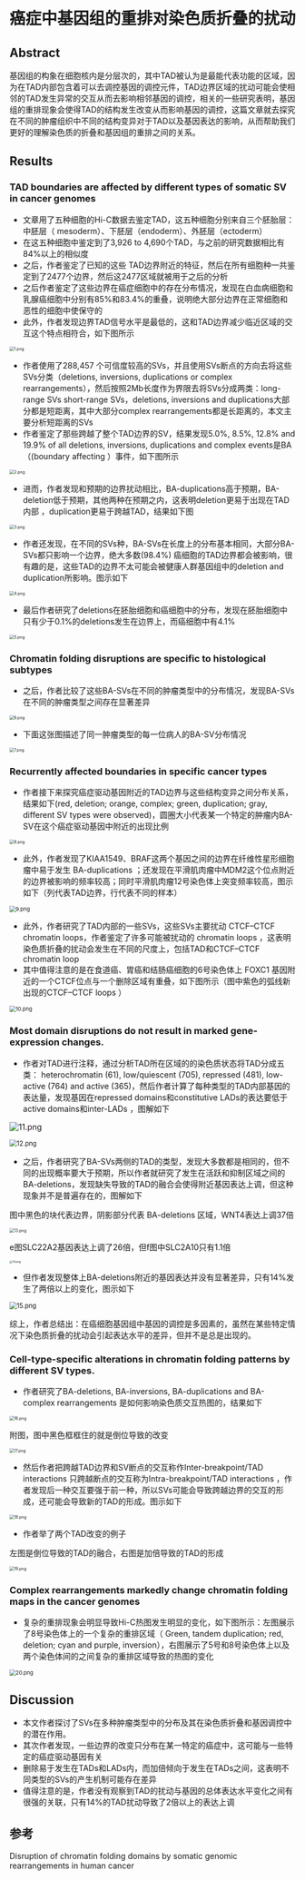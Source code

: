 

# 癌症中基因组的重排对染色质折叠的扰动

## Abstract

基因组的构象在细胞核内是分层次的，其中TAD被认为是最能代表功能的区域，因为在TAD内部包含着可以去调控基因的调控元件，TAD边界区域的扰动可能会使相邻的TAD发生异常的交互从而去影响相邻基因的调控，相关的一些研究表明，基因组的重排现象会使得TAD的结构发生改变从而影响基因的调控，这篇文章就去探究在不同的肿瘤组织中不同的结构变异对于TAD以及基因表达的影响，从而帮助我们更好的理解染色质的折叠和基因组的重排之间的关系。

## Results

### TAD boundaries are affected by different types of somatic SV in cancer genomes

+ 文章用了五种细胞的Hi-C数据去鉴定TAD，这五种细胞分别来自三个胚胎层：中胚层（ mesoderm）、下胚层（endoderm）、外胚层（ectoderm）
+ 在这五种细胞中鉴定到了3,926 to 4,690个TAD，与之前的研究数据相比有84%以上的相似度
+ 之后，作者鉴定了已知的这些 TAD边界附近的特征，然后在所有细胞种一共鉴定到了2477个边界，然后这2477区域就被用于之后的分析
+ 之后作者鉴定了这些边界在癌症细胞中的存在分布情况，发现在白血病细胞和乳腺癌细胞中分别有85%和83.4%的重叠，说明绝大部分边界在正常细胞和恶性的细胞中使保守的
+ 此外，作者发现边界TAD信号水平是最低的，这和TAD边界减少临近区域的交互这个特点相符合，如下图所示

<img src="https://s1.ax1x.com/2020/04/22/JUymJU.png" alt="1.png" style="zoom:50%;" />

+ 作者使用了288,457 个可信度较高的SVs，并且使用SVs断点的方向去将这些SVs分类（deletions, inversions, duplications or complex rearrangements），然后按照2Mb长度作为界限去将SVs分成两类：long-range SVs short-range SVs，deletions, inversions and duplications大部分都是短距离，其中大部分complex rearrangements都是长距离的，本文主要分析短距离的SVs
+ 作者鉴定了那些跨越了整个TAD边界的SV，结果发现5.0%, 8.5%, 12.8% and 19.9% of all deletions, inversions, duplications and complex events是BA（(boundary affecting ）事件，如下图所示

<img src="https://s1.ax1x.com/2020/04/22/JUyeiT.png" alt="2.png" style="zoom:50%;" />

+ 进而，作者发现和预期的边界扰动相比，BA-duplications高于预期，BA-deletion低于预期，其他两种在预期之内，这表明deletion更易于出现在TAD内部 ，duplication更易于跨越TAD，结果如下图

<img src="https://s1.ax1x.com/2020/04/22/JUyVoV.png" alt="3.png" style="zoom:50%;" />

+ 作者还发现，在不同的SVs种，BA-SVs在长度上的分布基本相同，大部分BA-SVs都只影响一个边界，绝大多数(98.4%) 癌细胞的TAD边界都会被影响，很有趣的是，这些TAD的边界不太可能会被健康人群基因组中的deletion and duplication所影响。图示如下

<img src="https://s1.ax1x.com/2020/04/22/JUynWF.png" alt="4.png" style="zoom: 50%;" />

+ 最后作者研究了deletions在胚胎细胞和癌细胞中的分布，发现在胚胎细胞中只有少于0.1%的deletions发生在边界上，而癌细胞中有4.1%

<img src="https://s1.ax1x.com/2020/04/22/JUyEd0.png" alt="5.png" style="zoom: 50%;" />

### Chromatin folding disruptions are specific to histological subtypes

+ 之后，作者比较了这些BA-SVs在不同的肿瘤类型中的分布情况，发现BA-SVs在不同的肿瘤类型之间存在显著差异

<img src="https://s1.ax1x.com/2020/04/22/JUyuz4.png" alt="6.png" style="zoom: 50%;" />

+ 下面这张图描述了同一肿瘤类型的每一位病人的BA-SV分布情况

<img src="https://s1.ax1x.com/2020/04/22/JUyQy9.png" alt="7.png" style="zoom: 50%;" />

### Recurrently affected boundaries in specific cancer types

+ 作者接下来探究癌症驱动基因附近的TAD边界与这些结构变异之间分布关系，结果如下(red, deletion; orange, complex; green, duplication; gray, different SV types were observed)，圆圈大小代表某一个特定的肿瘤内BA-SV在这个癌症驱动基因中附近的出现比例

<img src="https://s1.ax1x.com/2020/04/22/JUyMQJ.png" alt="8.png" style="zoom: 50%;" />

+ 此外，作者发现了KIAA1549、BRAF这两个基因之间的边界在纤维性星形细胞瘤中易于发生 BA-duplications  ；还发现在平滑肌肉瘤中MDM2这个位点附近的边界被影响的频率较高；同时平滑肌肉瘤12号染色体上突变频率较高，图示如下（列代表TAD边界，行代表不同的样本）

<img src="https://s1.ax1x.com/2020/04/22/JUy3e1.png" alt="9.png" style="zoom:67%;" />

+ 此外，作者研究了TAD内部的一些SVs，这些SVs主要扰动 CTCF–CTCF chromatin loops，作者鉴定了许多可能被扰动的 chromatin loops ，这表明染色质折叠的扰动会发生在不同的尺度上，包括TAD和CTCF–CTCF chromatin loop 
+ 其中值得注意的是在食道癌、胃癌和结肠癌细胞的6号染色体上 FOXC1 基因附近的一个CTCF位点与一个删除区域有重叠，如下图所示（图中紫色的弧线新出现的CTCF–CTCF loops ）

<img src="https://s1.ax1x.com/2020/04/22/JUy0OA.png" alt="10.png" style="zoom:67%;" />

### Most domain disruptions do not result in marked gene-expression changes. 

+ 作者对TAD进行注释，通过分析TAD所在区域的的染色质状态将TAD分成五类： heterochromatin (61), low/quiescent (705), repressed (481), low-active (764) and active (365)，然后作者计算了每种类型的TAD内部基因的表达量，发现基因在repressed domains和constitutive LADs的表达要低于active domains和inter-LADs ，图解如下

![11.png](https://s1.ax1x.com/2020/04/22/JUy8dx.png)

<img src="https://s1.ax1x.com/2020/04/22/JUylLR.png" alt="12.png" style="zoom: 80%;" />

+ 之后，作者研究了BA-SVs两侧的TAD的类型，发现大多数都是相同的，但不同的出现概率要大于预期，所以作者就研究了发生在活跃和抑制区域之间的BA-deletions，发现缺失导致的TAD的融合会使得附近基因表达上调，但这种现象并不是普遍存在的，图解如下

图中黑色的块代表边界，阴影部分代表 BA-deletions 区域，WNT4表达上调37倍

<img src="https://s1.ax1x.com/2020/04/22/JUytJO.png" alt="13.png" style="zoom: 50%;" />

e图SLC22A2基因表达上调了26倍，但f图中SLC2A10只有1.1倍

<img src="https://s1.ax1x.com/2020/04/22/JUyaSe.png" alt="14.png" style="zoom: 33%;" />

+ 但作者发现整体上BA-deletions附近的基因表达并没有显著差异，只有14%发生了两倍以上的变化，图示如下

<img src="https://s1.ax1x.com/2020/04/22/JUyGo6.png" alt="15.png" style="zoom: 80%;" />

综上，作者总结出：在癌细胞基因组中基因的调控是多因素的，虽然在某些特定情况下染色质折叠的扰动会引起表达水平的差异，但并不是总是出现的。

### Cell-type-specific alterations in chromatin folding patterns by different SV types.

+ 作者研究了BA-deletions, BA-inversions, BA-duplications and BA-complex rearrangements 是如何影响染色质交互热图的，结果如下

<img src="https://s1.ax1x.com/2020/04/22/JUyYFK.png" alt="16.png" style="zoom: 50%;" />

附图，图中黑色框框住的就是倒位导致的改变

<img src="https://s1.ax1x.com/2020/04/22/JUyNWD.png" alt="17.png" style="zoom: 50%;" />

+ 然后作者把跨越TAD边界和SV断点的交互称作Inter-breakpoint/TAD interactions 只跨越断点的交互称为Intra-breakpoint/TAD interactions ，作者发现后一种交互要强于前一种，所以SVs可能会导致跨越边界的交互的形成，还可能会导致新的TAD的形成。图示如下

<img src="https://s1.ax1x.com/2020/04/22/JUydQH.png" alt="18.png" style="zoom: 50%;" />

+ 作者举了两个TAD改变的例子

左图是倒位导致的TAD的融合，右图是加倍导致的TAD的形成

<img src="https://s1.ax1x.com/2020/04/22/JUywyd.png" alt="19.png" style="zoom: 50%;" />

### Complex rearrangements markedly change chromatin folding maps in the cancer genomes

+ 复杂的重排现象会明显导致Hi-C热图发生明显的变化，如下图所示：左图展示了8号染色体上的一个复杂的重排区域（ Green, tandem duplication; red, deletion; cyan and purple, inversion），右图展示了5号和8号染色体上以及两个染色体间的之间复杂的重排区域导致的热图的变化

<img src="https://s1.ax1x.com/2020/04/22/JUyDeI.png" alt="20.png" style="zoom: 67%;" />

## Discussion

+ 本文作者探讨了SVs在多种肿瘤类型中的分布及其在染色质折叠和基因调控中的潜在作用。
+ 其次作者发现，一些边界的改变只分布在某一特定的癌症中，这可能与一些特定的癌症驱动基因有关
+ 删除易于发生在TADs和LADs内，而加倍倾向于发生在TADs之间，这表明不同类型的SVs的产生机制可能存在差异
+ 值得注意的是，作者没有观察到TAD的扰动与基因的总体表达水平变化之间有很强的关联，只有14%的TAD扰动导致了2倍以上的表达上调

## 参考

Disruption of chromatin folding domains by somatic genomic rearrangements in human cancer